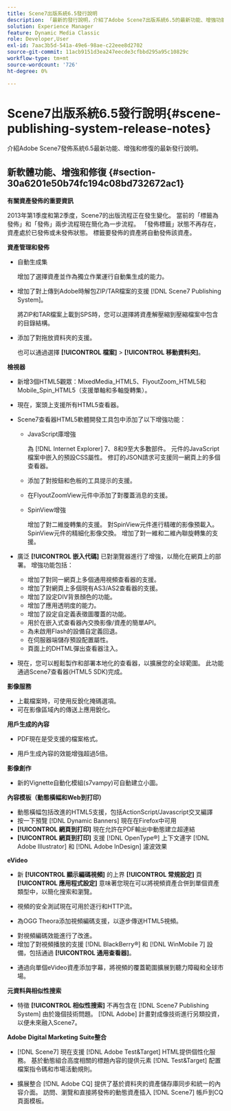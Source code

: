 ```yaml
---
title: Scene7出版系統6.5發行說明
description: 「最新的發行說明，介紹了Adobe Scene7出版系統6.5的最新功能、增強功能和修復，這是Adobe Experience CloudAdobe Experience Manager解決方案的一部分。」
solution: Experience Manager
feature: Dynamic Media Classic
role: Developer,User
exl-id: 7aac3b5d-541a-49e6-98ae-c22eee8d2702
source-git-commit: 11acb9151d3ea247eecde3cfbbd295a95c10829c
workflow-type: tm+mt
source-wordcount: '726'
ht-degree: 0%

---
```


# Scene7出版系統6.5發行說明{#scene-publishing-system-release-notes}

介紹Adobe Scene7發佈系統6.5最新功能、增強和修復的最新發行說明。

## 新軟體功能、增強和修復 {#section-30a6201e50b74fc194c08bd732672ac1}

**有關資產發佈的重要資訊**

2013年第1季度和第2季度，Scene7的出版流程正在發生變化。 當前的「標籤為發佈」和「發佈」兩步流程現在簡化為一步流程。 「發佈標籤」狀態不再存在，資產處於已發佈或未發佈狀態。 標籤要發佈的資產將自動發佈該資產。

**資產管理和發佈**

* 自動生成集

   增加了選擇資產並作為獨立作業運行自動集生成的能力。
* 增加了對上傳到Adobe時解包ZIP/TAR檔案的支援 [!DNL Scene7 Publishing System]。

   將ZIP和TAR檔案上載到SPS時，您可以選擇將資產解壓縮到壓縮檔案中包含的目錄結構。

* 添加了對拖放資料夾的支援。

   也可以通過選擇 **[!UICONTROL 檔案]** > **[!UICONTROL 移動資料夾]**。

**檢視器**

* 新增3個HTML5觀眾：MixedMedia_HTML5、FlyoutZoom_HTML5和Mobile_Spin_HTML5（支援單軸和多軸旋轉集）。

<!-- 
  [More information](http://help.adobe.com/en_US/scene7/using/WS6E593DEA-7D81-4cd6-84B0-85E8BB274176.html#WS1c46793299cf21d77e926d1613177f0a020-8000.html).  -->
* 現在，案頭上支援所有HTML5查看器。

<!--   [More information](http://help.adobe.com/en_US/scene7/using/WS6E593DEA-7D81-4cd6-84B0-85E8BB274176.html#WS1c46793299cf21d77e926d1613177f0a020-8000.html). -->
* Scene7查看器HTML5軟體開發工具包中添加了以下增強功能：

   * JavaScript庫增強

      為 [!DNL Internet Explorer] 7、8和9至大多數部件。 元件的JavaScript檔案中嵌入的預設CSS屬性。 修訂的JSON請求可支援同一網頁上的多個查看器。

   * 添加了對按鈕和色板的工具提示的支援。
   * 在FlyoutZoomView元件中添加了對覆蓋消息的支援。
   * SpinView增強

      增加了對二維旋轉集的支援。 對SpinView元件進行精確的影像預載入。 SpinView元件的精細化影像交換。 增加了對一維和二維內聯旋轉集的支援。

* 廣泛 **[!UICONTROL 嵌入代碼]** 已對瀏覽器進行了增強，以簡化在網頁上的部署。 增強功能包括：

   * 增加了對同一網頁上多個通用視頻查看器的支援。
   * 增加了對網頁上多個現有AS3/AS2查看器的支援。
   * 增加了設定DIV背景顏色的功能。
   * 增加了應用透明度的能力。
   * 增加了設定自定義表徵圖覆蓋的功能。
   * 用於在嵌入式查看器內交換影像/資產的簡單API。
   * 為未啟用Flash的設備自定義回退。
   * 在伺服器端儲存預設配置屬性。
   * 頁面上的DHTML彈出查看器注入。

* 現在，您可以輕鬆製作和部署本地化的查看器，以擴展您的全球範圍。 此功能通過Scene7查看器(HTML5 SDK)完成。

**影像服務**

* 上載檔案時，可使用反銳化掩碼選項。
* 可在影像區域內的傳送上應用銳化。

**用戶生成的內容**

* PDF現在是受支援的檔案格式。

<!--   [More information](http://help.adobe.com/en_US/scene7/using/WSe8b0455615e2dc47-2df907a712f31201b35-8000.html).  -->
* 用戶生成內容的效能增強超過5倍。

**影像創作**

* 新的Vignette自動化模組(s7vampy)可自動建立小圖。

**內容模板（動態橫幅和Web到打印）**

* 動態橫幅包括改進的HTML5支援，包括ActionScript/Javascript交叉編譯
* 按一下預覽 [!DNL Dynamic Banners] 現在在Firefox中可用
* **[!UICONTROL 網頁到打印]** 現在允許在PDF輸出中動態建立超連結
* **[!UICONTROL 網頁到打印]** 支援 [!DNL OpenType®] 上下文連字 [!DNL Adobe Illustrator] 和 [!DNL Adobe InDesign] 濾波效果

**eVideo**

* 新 **[!UICONTROL 顯示編碼視頻]** 的上界 **[!UICONTROL 常規設定]** 頁 **[!UICONTROL 應用程式設定]** 意味著您現在可以將視頻資產合併到單個資產類型中，以簡化搜索和瀏覽。

<!--   [More information](http://help.adobe.com/en_US/scene7/using/WSCCBA9D3A-06A3-4f29-AF6B-36CBB2A655F1.html).  -->

* 視頻的安全測試現在可用於逐行和HTTP流。

<!--   [More information](http://help.adobe.com/en_US/scene7/using/WSd968ca97bf01df72-5efde3a123268dd80f5-8000.html). -->
* 為OGG Theora添加視頻編碼支援，以逐步傳送HTML5視頻。

<!--   [More information](http://help.adobe.com/en_US/scene7/using/WSE86ACF2B-BD50-4c48-A1D7-9CD4405B62D0.html#WS1c46793299cf21d7-39fae9c1131ba8968f7-7fff.html). -->
* 對視頻編碼效能進行了改進。
* 增加了對視頻播放的支援 [!DNL BlackBerry®] 和 [!DNL WinMobile 7] 設備，包括通過 **[!UICONTROL 通用查看器]**。

<!--   [More information](http://help.adobe.com/en_US/scene7/using/WS6E593DEA-7D81-4cd6-84B0-85E8BB274176.html#WS1c46793299cf21d77e926d1613177f0a020-8000.html) or the [eVideo chapter](http://help.adobe.com/en_US/scene7/using/WS53492AE1-6029-45d8-BF80-F4B5CF33EB08.html). -->

* 通過向單個eVideo資產添加字幕，將視頻的覆蓋範圍擴展到聽力障礙和全球市場。

<!--   See [More information](http://help.adobe.com/en_US/scene7/using/WS98ca2e6790647c06-6f6f53e137b959f094-8000.html). -->

**元資料與相似性搜索**

* 特徵 **[!UICONTROL 相似性搜索]** 不再包含在 [!DNL Scene7 Publishing System] 由於幾個技術問題。 [!DNL Adobe] 計畫對成像技術進行另類投資，以便未來融入Scene7。

**Adobe Digital Marketing Suite整合**

* [!DNL Scene7] 現在支援 [!DNL Adobe Test&Target] HTML提供個性化服務。 基於動態組合高度相關的標題內容的提供元素 [!DNL Test&Target] 配置檔案指令碼和市場活動規則。

* 擴展整合 [!DNL Adobe CQ] 提供了基於資料夾的資產儲存庫同步和統一的內容介面。 訪問、瀏覽和直接將發佈的動態資產插入 [!DNL Scene7] 帳戶到CQ頁面模板。
